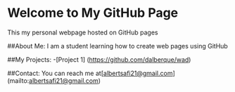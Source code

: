 # Welcome to My GitHub Page
This my personal webpage hosted on GitHub pages

##About Me:
I am a student learning how to create web pages using GitHub

##My Projects:
-[Project 1]
(https://github.com/dalberque/wad)

##Contact:
You can reach me at[albertsafi21@gmail.com]
(mailto:albertsafi21@gmail.com)
